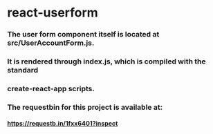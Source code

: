 # react-userform

### The user form component itself is located at src/UserAccountForm.js.
### It is rendered through index.js, which is compiled with the standard
### create-react-app scripts.

### The requestbin for this project is available at:
#### https://requestb.in/1fxx6401?inspect
